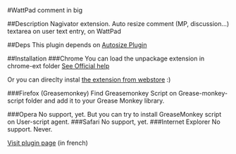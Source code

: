 #WattPad comment in big

##Description
Nagivator extension.
Auto resize comment (MP, discussion...) textarea on user text entry, on WattPad

##Deps
This plugin depends on [Autosize Plugin](https://github.com/jackmoore/autosize)


##Installation
###Chrome
You can load the unpackage extension in chrome-ext folder
[See Official help](https://developer.chrome.com/extensions/getstarted#unpacked)

Or you can direclty instal [the extension from webstore](https://chrome.google.com/webstore/detail/ajuste-les-champs-textes/idklcdccbaongggagikfbfnbbinnaehm)  :)

###Firefox (Greasemonkey)
Find Greasemonkey Script on Grease-monkey-script folder and add it to your Grease Monkey library.

###Opera
No support, yet. But you can try to install GreaseMonkey script on User-script agent.
###Safari
No support, yet.
###Internet Explorer
No support. Never.


[Visit plugin page](http://lafederationdesenchanteurs.fr/wattpad-commenter-grand/) (in french)
